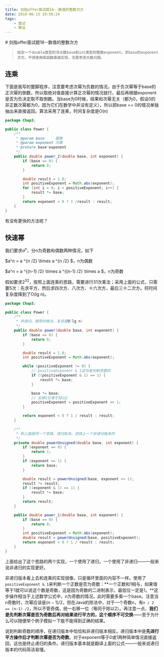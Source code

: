 ```yaml
---
title: 剑指offer面试题16--数值的整数次方
date: 2018-06-15 19:56:24
tags: 
    - 面试
    - 算法
---
```

<meta name="referrer" content="no-referrer" />
# 剑指offer面试题16--数值的整数次方

> ```
> 给定一个double类型的浮点数base和int类型的整数exponent。求base的exponent次方。不得使用库函数直接实现，无需考虑大数问题。
> ```

## 连乘

下面是我写的蹩脚程序，注意要考虑次幂为负数的情况。由于负次幂等于base的正次幂的倒数，所以取绝对值直接计算正次幂的情况就行，最后再根据exponent是否为负决定取不取倒数。当base为0时候，结果和次幂无关（都为0，假设0的非正数次幂都为0，因为它们在数学中并没有定义），所以把base == 0的情况单独抽出来直接返回。算法采用了连乘，时间复杂度是O(n)

```java
package Chap3;

public class Power {
    /**
     * @param base     基数
     * @param exponent 次幂
     * @return base^exponent
     */
    public double power_2(double base, int exponent) {
        if (base == 0) {
            return 0;
        }

        double result = 1.0;
        int positiveExponent = Math.abs(exponent);
        for (int i = 0; i < positiveExponent; i++) {
            result *= base;
        }
        return exponent < 0 ? 1 /result : result;
    }
}

```

有没有更快的方法呢？

## 快速幂

我们要求$a^n$，分n为奇数和偶数两种情况，如下

$a^n = a ^{n /2}  \times  a ^{n /2} $，n为偶数

$a^n = a ^{(n-1) /2}  \times  a ^{(n-1) /2} \times a $，n为奇数

假如要求$2^{32}$，按照上面连乘的思路，需要进行31次乘法；采用上面的公式，只需要5次：先求平方，然后求四次方、八次方、十六次方，最后三十二次方。将时间复杂度降到了O(lg n)。

```java
package Chap3;

public class Power {
    /**
     * 非递归。推荐的做法，复杂度O(lg n)
     */
    public double power(double base, int exponent) {
        if (base == 0) {
            return 0;
        }

        double result = 1.0;
        int positiveExponent = Math.abs(exponent);

        while (positiveExponent != 0) {
          	// positiveExponent & 1这句是判断奇数的
            if ((positiveExponent & 1) == 1) {
                result *= base;
            }

            base *= base;
          	// 右移1位等于除以2
            positiveExponent = positiveExponent >> 1;
        }

        return exponent < 0 ? 1 / result : result;
    }

    /**
     * 和上面是同一个思路，递归版本。选择上一个非递归版本的
     */
    private double powerUnsigned(double base, int exponent) {
        if (exponent == 0) {
            return 1;
        }
        if (exponent == 1) {
            return base;
        }

        double result = powerUnsigned(base, exponent >> 1);
        result *= result;
        if ((exponent & 1) == 1) {
            result *= base;
        }
        return result;
    }

    public double power_1(double base, int exponent) {
        if (base == 0) {
            return 0;
        }
        int positiveExponent = Math.abs(exponent);
        double result = powerUnsigned(base, positiveExponent);
        return exponent < 0 ? 1 / result : result;
    }
}

```

上面给出了这个思路的两个实现，一个使用了递归，一个使用了非递归——一般来说非递归的实现更好。

非递归版本看上去和连乘的实现很像，只是循环里面的内容不一样。使用了`positiveExponent & 1`来判断一个正数是否为奇数：**一个正数和1相与，如果值等于1就可以说这个数是奇数，这是因为奇数的二进制表示，最低位一定是1。**这步操作相当于上述数学公式中，n为奇数的情况，此时需要多乘一个base。注意当n奇数时，次幂应该是$(n-1)/ 2$，但在Java的除法中，对于一个奇数n，有`n / 2 == (n-1) /2`，所以不管奇偶，统一右移一位（等同于除以2）。再注意一点，**我们是先判断次幂是否为奇数后再对结果进行平方的，这个顺序不可交换**——至于为什么可以随便举个例子模拟一下能不能得到正确的结果。

说到判断奇数的顺序，在递归版本中恰恰和非递归版本相反。递归版本中是**先进行平方操作后才判断次幂是否为奇数**。对于exponent等于0或1两种简单情况直接返回，这也是终止递归的条件。递归版本基本就是翻译上面的公式——一般来说递归版本的代码简洁易懂。